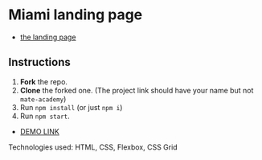 # Miami landing page
-  [the landing page](https://www.figma.com/file/nHz8bflIwJaWP3P99vKTH5/miami_home_new?node-id=0%3A2)


## Instructions
1. **Fork** the repo.
2. **Clone** the forked one. (The project link should have your name but not `mate-academy`)
3. Run `npm install` (or just `npm i`)
4. Run `npm start`.

-  [DEMO LINK](https://Smikhotur.github.io/layout_miami/)

Technologies used:  HTML, CSS, Flexbox, CSS Grid
